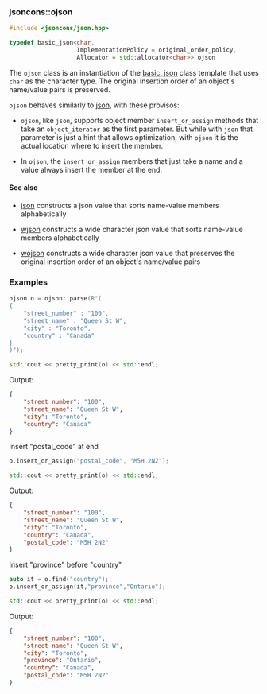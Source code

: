 ### jsoncons::ojson

```c++
#include <jsoncons/json.hpp>

typedef basic_json<char,
                   ImplementationPolicy = original_order_policy,
                   Allocator = std::allocator<char>> ojson
```
The `ojson` class is an instantiation of the [basic_json](basic_json.md) class template that uses `char` as the character type. The original insertion order of an object's name/value pairs is preserved. 


`ojson` behaves similarly to [json](json.md), with these provisos:

- `ojson`, like `json`, supports object member `insert_or_assign` methods that take an `object_iterator` as the first parameter. But while with `json` that parameter is just a hint that allows optimization, with `ojson` it is the actual location where to insert the member.

- In `ojson`, the `insert_or_assign` members that just take a name and a value always insert the member at the end.

#### See also

- [json](json.md) constructs a json value that sorts name-value members alphabetically

- [wjson](wjson.md) constructs a wide character json value that sorts name-value members alphabetically

- [wojson](wojson.md) constructs a wide character json value that preserves the original insertion order of an object's name/value pairs

### Examples
```c++
ojson o = ojson::parse(R"(
{
    "street_number" : "100",
    "street_name" : "Queen St W",
    "city" : "Toronto",
    "country" : "Canada"
}
)");

std::cout << pretty_print(o) << std::endl;
```
Output:
```json
{
    "street_number": "100",
    "street_name": "Queen St W",
    "city": "Toronto",
    "country": "Canada"
}
```
Insert "postal_code" at end
```c++
o.insert_or_assign("postal_code", "M5H 2N2");

std::cout << pretty_print(o) << std::endl;
```
Output:
```json
{
    "street_number": "100",
    "street_name": "Queen St W",
    "city": "Toronto",
    "country": "Canada",
    "postal_code": "M5H 2N2"
}
```
Insert "province" before "country"
```c++
auto it = o.find("country");
o.insert_or_assign(it,"province","Ontario");

std::cout << pretty_print(o) << std::endl;
```
Output:
```json
{
    "street_number": "100",
    "street_name": "Queen St W",
    "city": "Toronto",
    "province": "Ontario",
    "country": "Canada",
    "postal_code": "M5H 2N2"
}
```
